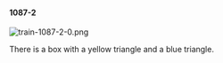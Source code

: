 #### 1087-2
![train-1087-2-0.png](https://github.com/lil-lab/nlvr/raw/master/nlvr/train/images/13/train-1087-2-0.png "train-1087-2-0.png")

There is a box with a yellow triangle and a blue triangle.